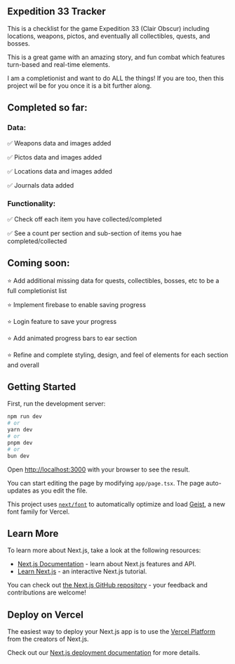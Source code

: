 ## Expedition 33 Tracker

This is a checklist for the game Expedition 33 (Clair Obscur) including locations, weapons, pictos, and eventually all collectibles, quests, and bosses. 

This is a great game with an amazing story, and fun combat which features turn-based and real-time elements. 

I am a completionist and want to do ALL the things! If you are too, then this project wil be for you once it is a bit further along.

## Completed so far: 

### Data:

✅ Weapons data and images added

✅ Pictos data and images added

✅ Locations data and images added

✅ Journals data added

### Functionality: 

✅ Check off each item you have collected/completed

✅ See a count per section and sub-section of items you hae completed/collected

## Coming soon:
⭐️ Add additional missing data for quests, collectibles, bosses, etc to be a full completionist list

⭐️ Implement firebase to enable saving progress

⭐️ Login feature to save your progress

⭐️ Add animated progress bars to ear section

⭐️ Refine and complete styling, design, and feel of elements for each section and overall


## Getting Started

First, run the development server:

```bash
npm run dev
# or
yarn dev
# or
pnpm dev
# or
bun dev
```

Open [http://localhost:3000](http://localhost:3000) with your browser to see the result.

You can start editing the page by modifying `app/page.tsx`. The page auto-updates as you edit the file.

This project uses [`next/font`](https://nextjs.org/docs/app/building-your-application/optimizing/fonts) to automatically optimize and load [Geist](https://vercel.com/font), a new font family for Vercel.

## Learn More

To learn more about Next.js, take a look at the following resources:

- [Next.js Documentation](https://nextjs.org/docs) - learn about Next.js features and API.
- [Learn Next.js](https://nextjs.org/learn) - an interactive Next.js tutorial.

You can check out [the Next.js GitHub repository](https://github.com/vercel/next.js) - your feedback and contributions are welcome!

## Deploy on Vercel

The easiest way to deploy your Next.js app is to use the [Vercel Platform](https://vercel.com/new?utm_medium=default-template&filter=next.js&utm_source=create-next-app&utm_campaign=create-next-app-readme) from the creators of Next.js.

Check out our [Next.js deployment documentation](https://nextjs.org/docs/app/building-your-application/deploying) for more details.
